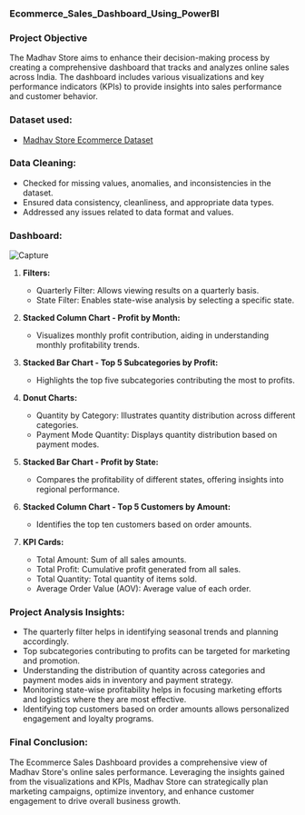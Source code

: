 ### **Ecommerce_Sales_Dashboard_Using_PowerBI**

### **Project Objective**
The Madhav Store aims to enhance their decision-making process by creating a comprehensive dashboard that tracks and analyzes online sales across India. The dashboard includes various visualizations and key performance indicators (KPIs) to provide insights into sales performance and customer behavior.

### **Dataset used:**
- [Madhav Store Ecommerce Dataset](https://github.com/Santhosh-B-45/Ecommerce_Sales_Dashboard_Creation_Using_PowerBI/blob/main/Details.csv) 

### **Data Cleaning:**
- Checked for missing values, anomalies, and inconsistencies in the dataset.
- Ensured data consistency, cleanliness, and appropriate data types.
- Addressed any issues related to data format and values.

### **Dashboard:**
![Capture](https://github.com/Santhosh-B-45/Ecommerce_Sales_Dashboard_Creation_Using_PowerBI/assets/151790955/ed804b05-1b64-40bc-b124-106356fd5499)


1. **Filters:**
   - Quarterly Filter: Allows viewing results on a quarterly basis.
   - State Filter: Enables state-wise analysis by selecting a specific state.

2. **Stacked Column Chart - Profit by Month:**
   - Visualizes monthly profit contribution, aiding in understanding monthly profitability trends.

3. **Stacked Bar Chart - Top 5 Subcategories by Profit:**
   - Highlights the top five subcategories contributing the most to profits.

4. **Donut Charts:**
   - Quantity by Category: Illustrates quantity distribution across different categories.
   - Payment Mode Quantity: Displays quantity distribution based on payment modes.

5. **Stacked Bar Chart - Profit by State:**
   - Compares the profitability of different states, offering insights into regional performance.

6. **Stacked Column Chart - Top 5 Customers by Amount:**
   - Identifies the top ten customers based on order amounts.

7. **KPI Cards:**
   - Total Amount: Sum of all sales amounts.
   - Total Profit: Cumulative profit generated from all sales.
   - Total Quantity: Total quantity of items sold.
   - Average Order Value (AOV): Average value of each order.

### **Project Analysis Insights:**
- The quarterly filter helps in identifying seasonal trends and planning accordingly.
- Top subcategories contributing to profits can be targeted for marketing and promotion.
- Understanding the distribution of quantity across categories and payment modes aids in inventory and payment strategy.
- Monitoring state-wise profitability helps in focusing marketing efforts and logistics where they are most effective.
- Identifying top customers based on order amounts allows personalized engagement and loyalty programs.

### **Final Conclusion:**
The Ecommerce Sales Dashboard provides a comprehensive view of Madhav Store's online sales performance. Leveraging the insights gained from the visualizations and KPIs, Madhav Store can strategically plan marketing campaigns, optimize inventory, and enhance customer engagement to drive overall business growth.
